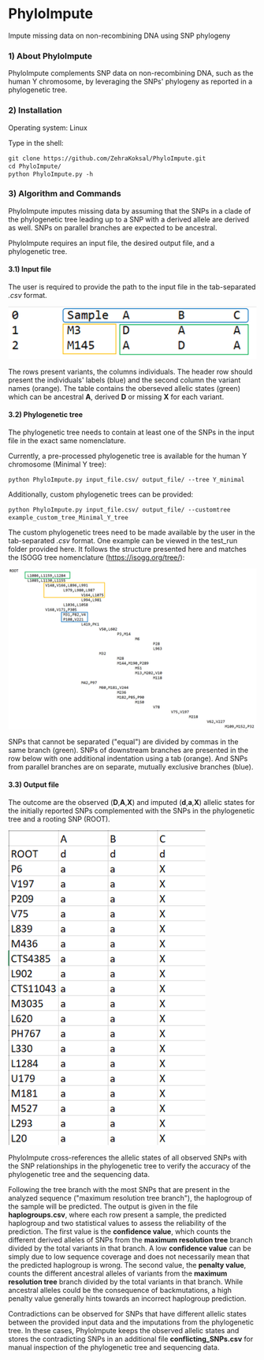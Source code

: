 # PhyloImpute
Impute missing data on non-recombining DNA using SNP phylogeny

### 1) About PhyloImpute
PhyloImpute complements SNP data on non-recombining DNA, such as the human Y chromosome, by leveraging the SNPs' phylogeny as reported in a phylogenetic tree.

### 2) Installation
Operating system: Linux

Type in the shell:
```
git clone https://github.com/ZehraKoksal/PhyloImpute.git
cd PhyloImpute/
python PhyloImpute.py -h
```

### 3) Algorithm and Commands
PhyloImpute imputes missing data by assuming that the SNPs in a clade of the phylogenetic tree leading up to a SNP with a derived allele are derived as well. SNPs on parallel branches are expected to be ancestral.

PhyloImpute requires an input file, the desired output file, and a phylogenetic tree. 

#### 3.1) Input file
The user is required to provide the path to the input file in the tab-separated _.csv_ format. 

<img src="/test_run/images/Input.png" alt="Input file style" width="700"/>

The rows present variants, the columns individuals.
The header row should present the individuals' labels (blue) and the second column the variant names (orange). The table contains the oberseved allelic states (green) which can be ancestral **A**, derived **D**  or missing **X** for each variant.



#### 3.2) Phylogenetic tree
The phylogenetic tree needs to contain at least one of the SNPs in the input file in the exact same nomenclature. 

Currently, a pre-processed phylogenetic tree is available for the human Y chromosome (Minimal Y tree):
```
python PhyloImpute.py input_file.csv/ output_file/ --tree Y_minimal
```

Additionally, custom phylogenetic trees can be provided:
```
python PhyloImpute.py input_file.csv/ output_file/ --customtree example_custom_tree_Minimal_Y_tree
```

The custom phylogenetic trees need to be made available by the user in the tab-separated _.csv_ format. One example can be viewed in the test_run folder provided here. It follows the structure presented here and matches the ISOGG tree nomenclature (https://isogg.org/tree/):

<img src="/test_run/images/Custom_tree.png" alt="Input file style" width="700"/>

SNPs that cannot be separated ("equal") are divided by commas in the same branch (green). SNPs of downstream branches are presented in the row below with one additional indentation using a tab (orange). And SNPs from parallel branches are on separate, mutually exclusive branches (blue).

#### 3.3) Output file
The outcome are the observed (**D**,**A**,**X**) and imputed (**d**,**a**,**X**) allelic states for the initially reported SNPs complemented with the SNPs in the phylogenetic tree and a rooting SNP (ROOT). 

<img src="/test_run/images/Output_partly.png" alt="Input file style" width="400"/>

PhyloImpute cross-references the allelic states of all observed SNPs with the SNP relationships in the phylogenetic tree to verify the accuracy of the phylogenetic tree and the sequencing data. 

Following the tree branch with the most SNPs that are present in the analyzed sequence ("maximum resolution tree branch"), the haplogroup of the sample will be predicted. The output is given in the file **haplogroups.csv**, where each row present a sample, the predicted haplogroup and two statistical values to assess the reliability of the prediction. The first value is the **confidence value**, which counts the different derived alleles of SNPs from the **maximum resolution tree** branch divided by the total variants in that branch. A low **confidence value** can be simply due to low sequence coverage and does not necessarily mean that the predicted haplogroup is wrong. The second value, the **penalty value**, counts the different ancestral alleles of variants from the **maximum resolution tree** branch divided by the total variants in that branch. While ancestral alleles could be the consequence of backmutations, a high penalty value generally hints towards an incorrect haplogroup prediction. 

Contradictions can be observed for SNPs that have different allelic states between the provided input data and the imputations from the phylogenetic tree. In these cases, PhyloImpute keeps the observed allelic states and stores the contradicting SNPs in an additional file **conflicting_SNPs.csv** for manual inspection of the phylogenetic tree and sequencing data.